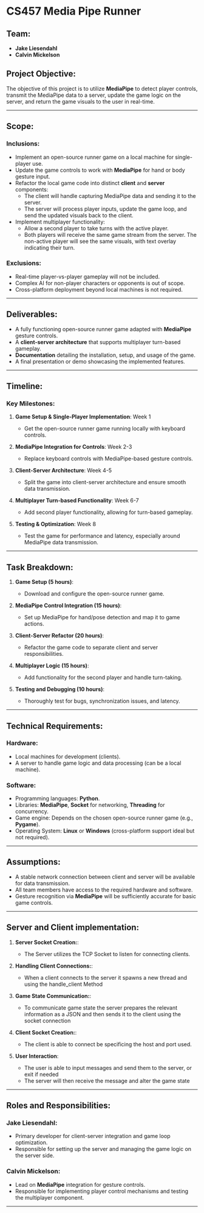 # CS457 Media Pipe Runner

## Team:
- **Jake Liesendahl**
- **Calvin Mickelson**

## Project Objective:
The objective of this project is to utilize **MediaPipe** to detect player controls, transmit the MediaPipe data to a server, update the game logic on the server, and return the game visuals to the user in real-time.

---

## Scope:

### Inclusions:
- Implement an open-source runner game on a local machine for single-player use.
- Update the game controls to work with **MediaPipe** for hand or body gesture input.
- Refactor the local game code into distinct **client** and **server** components:
  - The client will handle capturing MediaPipe data and sending it to the server.
  - The server will process player inputs, update the game loop, and send the updated visuals back to the client.
- Implement multiplayer functionality:
  - Allow a second player to take turns with the active player.
  - Both players will receive the same game stream from the server. The non-active player will see the same visuals, with text overlay indicating their turn.

### Exclusions:
- Real-time player-vs-player gameplay will not be included.
- Complex AI for non-player characters or opponents is out of scope.
- Cross-platform deployment beyond local machines is not required.

---

## Deliverables:
- A fully functioning open-source runner game adapted with **MediaPipe** gesture controls.
- A **client-server architecture** that supports multiplayer turn-based gameplay.
- **Documentation** detailing the installation, setup, and usage of the game.
- A final presentation or demo showcasing the implemented features.

---

## Timeline:

### Key Milestones:
1. **Game Setup & Single-Player Implementation**: Week 1
   - Get the open-source runner game running locally with keyboard controls.
   
2. **MediaPipe Integration for Controls**: Week 2-3
   - Replace keyboard controls with MediaPipe-based gesture controls.
   
3. **Client-Server Architecture**: Week 4-5
   - Split the game into client-server architecture and ensure smooth data transmission.
   
4. **Multiplayer Turn-based Functionality**: Week 6-7
   - Add second player functionality, allowing for turn-based gameplay.
   
5. **Testing & Optimization**: Week 8
   - Test the game for performance and latency, especially around MediaPipe data transmission.

---

## Task Breakdown:

1. **Game Setup (5 hours)**:
   - Download and configure the open-source runner game.

2. **MediaPipe Control Integration (15 hours)**:
   - Set up MediaPipe for hand/pose detection and map it to game actions.

3. **Client-Server Refactor (20 hours)**:
   - Refactor the game code to separate client and server responsibilities.

4. **Multiplayer Logic (15 hours)**:
   - Add functionality for the second player and handle turn-taking.

5. **Testing and Debugging (10 hours)**:
   - Thoroughly test for bugs, synchronization issues, and latency.

---

## Technical Requirements:

### Hardware:
- Local machines for development (clients).
- A server to handle game logic and data processing (can be a local machine).

### Software:
- Programming languages: **Python**.
- Libraries: **MediaPipe**, **Socket** for networking, **Threading** for concurrency.
- Game engine: Depends on the chosen open-source runner game (e.g., **Pygame**).
- Operating System: **Linux** or **Windows** (cross-platform support ideal but not required).

---

## Assumptions:
- A stable network connection between client and server will be available for data transmission.
- All team members have access to the required hardware and software.
- Gesture recognition via **MediaPipe** will be sufficiently accurate for basic game controls.

---
## Server and Client implementation:
1. **Server Socket Creation:**:
   - The Server utilizes the TCP Socket to listen for connecting clients.

2. **Handling Client Connections:**:
   - When a client connects to the server it spawns a new thread and using the handle_client Method
     
4. **Game State Communication:**:
   - To communicate  game state the server prepares the relevant information as a JSON and then sends it to the client using the socket connection
     
5. **Client Socket Creation:**:
   - The client is able to connect be specificing the host and port used.

6. **User Interaction**:
   - The user is able to input messages and send them to the server, or exit if needed
   - The server will then receive the message and alter the game state

---

## Roles and Responsibilities:

### Jake Liesendahl:
- Primary developer for client-server integration and game loop optimization.
- Responsible for setting up the server and managing the game logic on the server side.

### Calvin Mickelson:
- Lead on **MediaPipe** integration for gesture controls.
- Responsible for implementing player control mechanisms and testing the multiplayer component.

---
